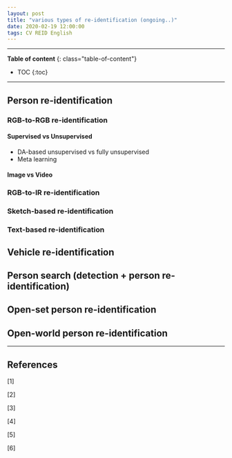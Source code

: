 ```yaml
---
layout: post
title: "various types of re-identification (ongoing..)"
date: 2020-02-19 12:00:00
tags: CV REID English
---
```


<!--more-->

---

**Table of content**
{: class="table-of-content"}
* TOC
{:toc}

---

## Person re-identification

### RGB-to-RGB re-identification

#### Supervised vs Unsupervised

- DA-based unsupervised vs fully unsupervised
- Meta learning

#### Image vs Video

### RGB-to-IR re-identification

### Sketch-based re-identification

### Text-based re-identification



## Vehicle re-identification

## Person search (detection + person re-identification)

## Open-set person re-identification

## Open-world person re-identification


---

## References

[1]

[2]

[3]

[4]

[5]

[6]
